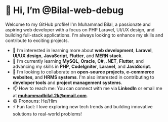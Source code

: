 # 👋 Hi, I’m @Bilal-web-debug

Welcome to my GitHub profile! I'm Muhammad Bilal, a passionate and aspiring web developer with a focus on PHP Laravel, UI/UX design, and building full-stack applications. I'm always looking to enhance my skills and contribute to exciting projects.

- 👀 I’m interested in learning more about **web development**, **Laravel**, **UI/UX design**, **JavaScript**, **Flutter**, and **MERN stack**.
- 🌱 I’m currently learning **MySQL**, **Oracle**, **C#**, **.NET**, **Flutter**, and advancing my skills in **PHP**, **CodeIgniter**, **Laravel**, and **JavaScript**.
- 💞️ I’m looking to collaborate on **open-source projects**, **e-commerce websites**, and **HRMS systems**. I'm also interested in contributing to **developer tools** and **project management systems**.
- 📫 How to reach me: You can connect with me via **LinkedIn** or email me at **muhammadbilal.2k@gmail.com**.
- 😄 Pronouns: He/Him
- ⚡ Fun fact: I love exploring new tech trends and building innovative solutions to real-world problems!

<!---
Bilal-web-debug/Bilal-web-debug is a ✨ special ✨ repository because its `README.md` (this file) appears on your GitHub profile.
You can click the Preview link to take a look at your changes.
--->
